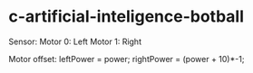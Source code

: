 c-artificial-inteligence-botball
================================

Sensor:
Motor 0: Left
Motor 1: Right

Motor offset:
	leftPower = power;
	rightPower = (power + 10)*-1;